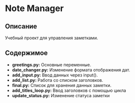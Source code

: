 # Note Manager
## Описание
Учебный проект для управления заметками.

## Содержимое
- **greetings.py:** Основные переменные.
- **date_changer.py:** Изменение формата отображения дат.
- **add_input.py:** Ввод данных через input().
- **add_list.py:** Работа со списком заголовков.
- **final.py:** Список для хранения данных заметки.
- **add_titles_loop.py:** Ввод заголовков с помощью цикла
- **update_status.py:** Изменение статуса заметки
